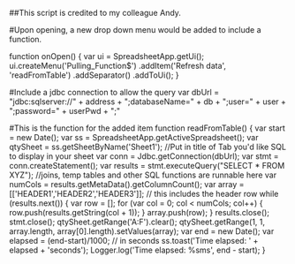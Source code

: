 ##This script is credited to my colleague Andy.

#Upon opening, a new drop down menu would be added to include a function.

function onOpen() {
  var ui = SpreadsheetApp.getUi();
  ui.createMenu('Pulling_Function$')
  .addItem('Refresh data', 'readFromTable')
  .addSeparator()
  .addToUi();
}

#Include a jdbc connection to allow the query 
var dbUrl = "jdbc:sqlserver://" + address + ";databaseName=" + db + ";user=" + user + ";password=" + userPwd + ";"

#This is the function for the added item
function readFromTable() {
  var start = new Date();
  var ss = SpreadsheetApp.getActiveSpreadsheet();
  var qtySheet = ss.getSheetByName('Sheet1'); //Put in title of Tab you'd like SQL to display in your sheet
  var conn = Jdbc.getConnection(dbUrl);
  var stmt = conn.createStatement();
  var results = stmt.executeQuery("SELECT * FROM XYZ"); //joins, temp tables and other SQL functions are runnable here
  var numCols = results.getMetaData().getColumnCount();
  var array = [['HEADER1','HEADER2','HEADER3']]; // this includes the header row
  while (results.next()) {
  var row = [];
  for (var col = 0; col < numCols; col++) {
  row.push(results.getString(col + 1));
  }
  array.push(row);
  }
  results.close();
  stmt.close();
  qtySheet.getRange('A:F').clear();
  qtySheet.getRange(1, 1, array.length, array[0].length).setValues(array);
  var end = new Date();
  var elapsed = (end-start)/1000; // in seconds
  ss.toast('Time elapsed: ' + elapsed + 'seconds');
  Logger.log('Time elapsed: %sms', end - start);
}
